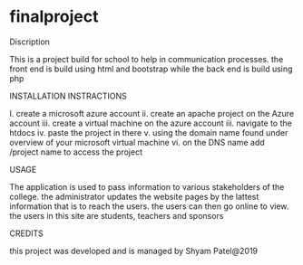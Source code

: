 # finalproject


Discription

This is a project build for school to help in communication processes. the front end is build using html and bootstrap while the back end is build using php


INSTALLATION INSTRACTIONS

I. create a microsoft azure account
ii. create an apache project on the Azure account
iii. create a virtual machine on the azure account
iii. navigate to the htdocs
iv. paste the project in there
v. using the domain name found under overview of your microsoft virtual machine
vi. on the DNS name add /project name to access the project

USAGE

The application is used to pass information to various stakeholders of the college. the administrator updates the website pages by the lattest information that is to reach the users. the users can then go online to view. the users in this site are students, teachers and sponsors

CREDITS

this project was developed and is managed by Shyam Patel@2019


